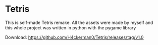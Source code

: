 # Tetris
This is self-made Tetris remake. All the assets were made by myself and this whole project was written in python with the pygame library

Download: https://github.com/H4ckerman0/Tetris/releases/tag/v1.0
